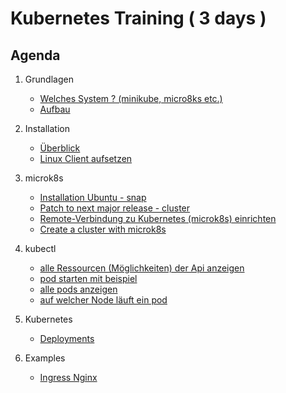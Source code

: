 # Kubernetes Training ( 3 days )

## Agenda 

  1. Grundlagen 
     * [Welches System ? (minikube, micro8ks etc.)](welches-system.md)
     * [Aufbau](architecture.md)
  1. Installation
     * [Überblick](overview-distros.md)
     * [Linux Client aufsetzen](linux-client-ubuntu-kubectl.md)
  1. microk8s 
     * [Installation Ubuntu - snap](microk8s/installation-ubuntu-snap.md)
     * [Patch to next major release - cluster](microk8s/patch-next-major.md)
     * [Remote-Verbindung zu Kubernetes (microk8s) einrichten](microk8s/connect-from-remote.md)
     * [Create a cluster with microk8s](microk8s/cluster.md)
  1. kubectl
     * [alle Ressourcen (Möglichkeiten) der Api anzeigen](kubectl/api-resources.md)
     * [pod starten mit beispiel](kubectl/run-with-example.md)
     * [alle pods anzeigen](kubectl/get-pods.md)
     * [auf welcher Node läuft ein pod](kubectl/get-pods-o-wide.md)

  1. Kubernetes 
     * [Deployments](kubernetes/deployments.md)

  1. Examples 
     * [Ingress Nginx](examples/04-ingress-nginx.md) 



